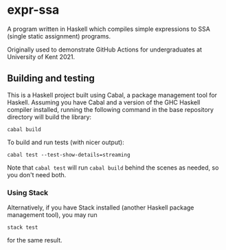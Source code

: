 # expr-ssa
A program written in Haskell which compiles simple expressions to SSA (single
static assignment) programs.

Originally used to demonstrate GitHub Actions for undergraduates at University
of Kent 2021.

## Building and testing
This is a Haskell project built using Cabal, a package management tool for
Haskell. Assuming you have Cabal and a version of the GHC Haskell compiler
installed, running the following command in the base repository directory will
build the library:

    cabal build

To build and run tests (with nicer output):

    cabal test --test-show-details=streaming

Note that `cabal test` will run `cabal build` behind the scenes as needed, so
you don't need both.

### Using Stack
Alternatively, if you have Stack installed (another Haskell package management
tool), you may run

    stack test

for the same result.
